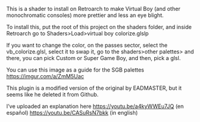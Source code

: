 ﻿This is a shader to install on Retroarch to make Virtual Boy (and other monochromatic consoles) more prettier and less an eye blight.

To install this, put the root of this project on the shaders folder, and inside Retroarch go to Shaders>Load>virtual boy colorize.glslp

If you want to change the color, on the passes sector, select the vb\_colorize.glsl, select it to swap it, go to the shaders>other palettes> and there, you can pick Custom or Super Game Boy, and then, pick a glsl. 

You can use this image as a guide for the SGB palettes https://imgur.com/a/ZmM5Uac

This plugin is a modified version of the original by EADMASTER, but it seems like he deleted it from Github.

I’ve uploaded an explanation here https://youtu.be/a4kyWWEu7JQ (en español) https://youtu.be/CASuRsN7bkk (in english)

